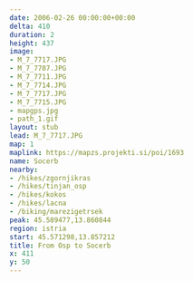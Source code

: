 ```yaml
---
date: 2006-02-26 00:00:00+00:00
delta: 410
duration: 2
height: 437
image:
- M_7_7717.JPG
- M_7_7707.JPG
- M_7_7711.JPG
- M_7_7714.JPG
- M_7_7717.JPG
- M_7_7715.JPG
- mapgps.jpg
- path_1.gif
layout: stub
lead: M_7_7717.JPG
map: 1
maplink: https://mapzs.projekti.si/poi/1693
name: Socerb
nearby:
- /hikes/zgornjikras
- /hikes/tinjan_osp
- /hikes/kokos
- /hikes/lacna
- /biking/marezigetrsek
peak: 45.589477,13.860844
region: istria
start: 45.571298,13.857212
title: From Osp to Socerb
x: 411
y: 50
---
```

